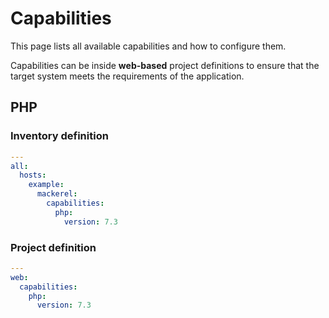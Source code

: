 # Capabilities

This page lists all available capabilities and how to configure them.

Capabilities can be inside **web-based** project definitions to ensure that the target system meets the requirements of the application.

## PHP

### Inventory definition

```yaml
---
all:
  hosts:
    example:
      mackerel:
        capabilities:
          php:
            version: 7.3
```

### Project definition

```yaml
---
web:
  capabilities:
    php:
      version: 7.3
```